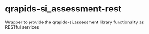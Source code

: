 # qrapids-si_assessment-rest
Wrapper to provide the qrapids-si_assessment library functionality as RESTful services
